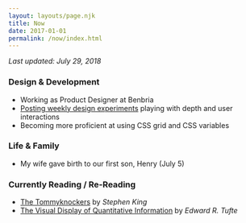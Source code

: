 ```yaml
---
layout: layouts/page.njk
title: Now
date: 2017-01-01
permalink: /now/index.html
---
```


<span><i>Last updated: July 29, 2018</i></span>

### Design &amp; Development

- Working as Product Designer at Benbria
- <a href="https://dribbble.com/hustlepizza">Posting weekly design experiments</a> playing with depth and user interactions
- Becoming more proficient at using CSS grid and CSS variables

### Life &amp; Family

- My wife gave birth to our first son, Henry (July 5)

### Currently Reading / Re-Reading

- <a href="https://www.amazon.ca/Tommyknockers-Stephen-King/dp/0399133143/ref=sr_1_1?ie=UTF8&qid=1532868705&sr=8-1&keywords=the+tommyknockers">The Tommyknockers</a> by <i>Stephen King</i>
- <a href="https://www.edwardtufte.com/tufte/books_vdqi">The Visual Display of Quantitative Information</a> by <i>Edward R. Tufte</i>
